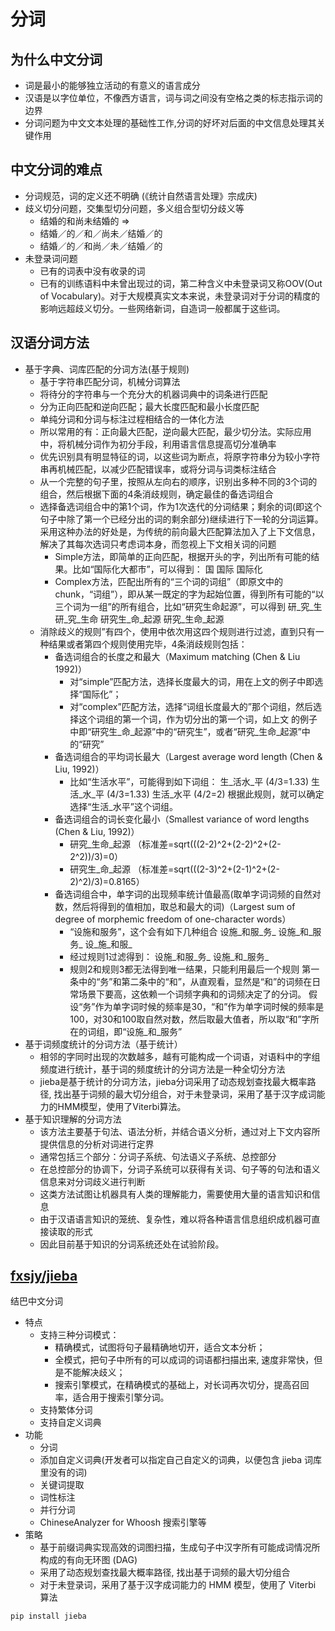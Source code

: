 # 分词

## 为什么中文分词

* 词是最小的能够独立活动的有意义的语言成分
* 汉语是以字位单位，不像西方语言，词与词之间没有空格之类的标志指示词的边界
* 分词问题为中文文本处理的基础性工作,分词的好坏对后面的中文信息处理其关键作用

## 中文分词的难点

* 分词规范，词的定义还不明确 (《统计自然语言处理》宗成庆)
* 歧义切分问题，交集型切分问题，多义组合型切分歧义等
    - 结婚的和尚未结婚的 =>
    - 结婚／的／和／尚未／结婚／的
    - 结婚／的／和尚／未／结婚／的
* 未登录词问题
    * 已有的词表中没有收录的词
    * 已有的训练语料中未曾出现过的词，第二种含义中未登录词又称OOV(Out of Vocabulary)。对于大规模真实文本来说，未登录词对于分词的精度的影响远超歧义切分。一些网络新词，自造词一般都属于这些词。

## 汉语分词方法

* 基于字典、词库匹配的分词方法(基于规则)
    - 基于字符串匹配分词，机械分词算法
    - 将待分的字符串与一个充分大的机器词典中的词条进行匹配
    - 分为正向匹配和逆向匹配；最大长度匹配和最小长度匹配
    - 单纯分词和分词与标注过程相结合的一体化方法
    - 所以常用的有：正向最大匹配，逆向最大匹配，最少切分法。实际应用中，将机械分词作为初分手段，利用语言信息提高切分准确率
    - 优先识别具有明显特征的词，以这些词为断点，将原字符串分为较小字符串再机械匹配，以减少匹配错误率，或将分词与词类标注结合
    - 从一个完整的句子里，按照从左向右的顺序，识别出多种不同的3个词的组合，然后根据下面的4条消歧规则，确定最佳的备选词组合
    - 选择备选词组合中的第1个词，作为1次迭代的分词结果；剩余的词(即这个句子中除了第一个已经分出的词的剩余部分)继续进行下一轮的分词运算。采用这种办法的好处是，为传统的前向最大匹配算法加入了上下文信息，解决了其每次选词只考虑词本身，而忽视上下文相关词的问题
        + Simple方法，即简单的正向匹配，根据开头的字，列出所有可能的结果。比如“国际化大都市”，可以得到： 国 国际 国际化
        + Complex方法，匹配出所有的“三个词的词组”（即原文中的chunk，“词组”），即从某一既定的字为起始位置，得到所有可能的“以三个词为一组”的所有组合，比如“研究生命起源”，可以得到 研_究_生 研_究_生命 研究生_命_起源 研究_生命_起源
    - 消除歧义的规则”有四个，使用中依次用这四个规则进行过滤，直到只有一种结果或者第四个规则使用完毕，4条消歧规则包括：
        + 备选词组合的长度之和最大（Maximum matching (Chen & Liu 1992)）
            * 对“simple”匹配方法，选择长度最大的词，用在上文的例子中即选择“国际化”；
            * 对“complex”匹配方法，选择“词组长度最大的”那个词组，然后选择这个词组的第一个词，作为切分出的第一个词，如上文 的例子中即“研究生_命_起源”中的“研究生”，或者“研究_生命_起源”中的“研究”
        + 备选词组合的平均词长最大（Largest average word length (Chen & Liu, 1992)）
            * 比如“生活水平”，可能得到如下词组： 生_活水_平 (4/3=1.33) 生活_水_平 (4/3=1.33) 生活_水平 (4/2=2) 根据此规则，就可以确定选择“生活_水平”这个词组。
        + 备选词组合的词长变化最小（Smallest variance of word lengths (Chen & Liu, 1992)）
            * 研究_生命_起源 （标准差=sqrt(((2-2)^2+(2-2)^2+(2-2^2))/3)=0）
            * 研究生_命_起源 （标准差=sqrt(((2-3)^2+(2-1)^2+(2-2)^2)/3)=0.8165）
        + 备选词组合中，单字词的出现频率统计值最高(取单字词词频的自然对数，然后将得到的值相加，取总和最大的词)（Largest sum of degree of morphemic freedom of one-character words）
            * “设施和服务”，这个会有如下几种组合 设施_和服_务_ 设施_和_服务_ 设_施_和服_
            * 经过规则1过滤得到： 设施_和服_务_ 设施_和_服务_
            * 规则2和规则3都无法得到唯一结果，只能利用最后一个规则 第一条中的“务”和第二条中的“和”，从直观看，显然是“和”的词频在日常场景下要高，这依赖一个词频字典和的词频决定了的分词。 假设“务”作为单字词时候的频率是30，“和”作为单字词时候的频率是100，对30和100取自然对数，然后取最大值者，所以取“和”字所在的词组，即“设施_和_服务”
* 基于词频度统计的分词方法（基于统计）
    * 相邻的字同时出现的次数越多，越有可能构成一个词语，对语料中的字组频度进行统计，基于词的频度统计的分词方法是一种全切分方法
    * jieba是基于统计的分词方法，jieba分词采用了动态规划查找最大概率路径, 找出基于词频的最大切分组合，对于未登录词，采用了基于汉字成词能力的HMM模型，使用了Viterbi算法。
* 基于知识理解的分词方法
    * 该方法主要基于句法、语法分析，并结合语义分析，通过对上下文内容所提供信息的分析对词进行定界
    * 通常包括三个部分：分词子系统、句法语义子系统、总控部分
    * 在总控部分的协调下，分词子系统可以获得有关词、句子等的句法和语义信息来对分词歧义进行判断
    * 这类方法试图让机器具有人类的理解能力，需要使用大量的语言知识和信息
    * 由于汉语语言知识的笼统、复杂性，难以将各种语言信息组织成机器可直接读取的形式
    * 因此目前基于知识的分词系统还处在试验阶段。

## [fxsjy/jieba](https://github.com/fxsjy/jieba)

结巴中文分词

* 特点
    - 支持三种分词模式：
        + 精确模式，试图将句子最精确地切开，适合文本分析；
        + 全模式，把句子中所有的可以成词的词语都扫描出来, 速度非常快，但是不能解决歧义；
        + 搜索引擎模式，在精确模式的基础上，对长词再次切分，提高召回率，适合用于搜索引擎分词。
    - 支持繁体分词
    - 支持自定义词典
* 功能
    - 分词
    - 添加自定义词典(开发者可以指定自己自定义的词典，以便包含 jieba 词库里没有的词)
    - 关键词提取
    - 词性标注
    - 并行分词
    - ChineseAnalyzer for Whoosh 搜索引擎等
* 策略
    - 基于前缀词典实现高效的词图扫描，生成句子中汉字所有可能成词情况所构成的有向无环图 (DAG)
    - 采用了动态规划查找最大概率路径, 找出基于词频的最大切分组合
    - 对于未登录词，采用了基于汉字成词能力的 HMM 模型，使用了 Viterbi 算法


```sh
pip install jieba
```
